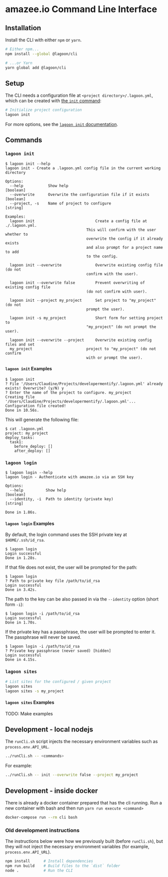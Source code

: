 # amazee.io Command Line Interface

## Installation

Install the CLI with either `npm` or `yarn`.

```sh
# Either npm...
npm install --global @lagoon/cli

# ...or Yarn
yarn global add @lagoon/cli
```

## Setup

The CLI needs a configuration file at `<project directory>/.lagoon.yml`, which can be created with [the `init` command](#lagoon-init):

```sh
# Initialize project configuration
lagoon init
```

For more options, see the [`lagoon init` documentation](#lagoon-init).

## Commands

### `lagoon init`

```text
$ lagoon init --help
lagoon init - Create a .lagoon.yml config file in the current working
directory

Options:
  --help           Show help                                           [boolean]
  --overwrite      Overwrite the configuration file if it exists       [boolean]
  --project, -s    Name of project to configure                       [string]

Examples:
  lagoon init                           Create a config file at ./.lagoon.yml.
                                    This will confirm with the user whether to
                                    overwrite the config if it already exists
                                    and also prompt for a project name to add
                                    to the config.

  lagoon init --overwrite               Overwrite existing config file (do not
                                    confirm with the user).

  lagoon init --overwrite false         Prevent overwriting of existing config file
                                    (do not confirm with user).

  lagoon init --project my_project      Set project to "my_project" (do not
                                    prompt the user).

  lagoon init -s my_project             Short form for setting project to
                                    "my_project" (do not prompt the user).

  lagoon init --overwrite --project     Overwrite existing config files and set
  my_project                        project to "my_project" (do not confirm
                                    with or prompt the user).
```

#### `lagoon init` Examples

```text
$ lagoon init
? File '/Users/Claudine/Projects/developermentify/.lagoon.yml' already exists! Overwrite? (y/N) y
? Enter the name of the project to configure. my_project
Creating file '/Users/Claudine/Projects/developermentify/.lagoon.yml'...
Configuration file created!
Done in 10.56s.
```

This will generate the following file:

```text
$ cat .lagoon.yml
project: my_project
deploy_tasks:
  task1:
    before_deploy: []
    after_deploy: []
```

### `lagoon login`

```text
$ lagoon login --help
lagoon login - Authenticate with amazee.io via an SSH key

Options:
  --help          Show help                                            [boolean]
  --identity, -i  Path to identity (private key)                        [string]

Done in 1.86s.
```

#### `lagoon login` Examples

By default, the login command uses the SSH private key at `$HOME/.ssh/id_rsa`.

```text
$ lagoon login
Login successful
Done in 1.28s.
```

If that file does not exist, the user will be prompted for the path:

```text
$ lagoon login
? Path to private key file /path/to/id_rsa
Login successful
Done in 3.42s.
```

The path to the key can be also passed in via the `--identity` option (short form `-i`):

```text
$ lagoon login -i /path/to/id_rsa
Login successful
Done in 1.70s.
```

If the private key has a passphrase, the user will be prompted to enter it. The passphrase will never be saved.

```text
$ lagoon login -i /path/to/id_rsa
? Private key passphrase (never saved) [hidden]
Login successful
Done in 4.15s.
```

### `lagoon sites`

```sh
# List sites for the configured / given project
lagoon sites
lagoon sites -s my_project
```

#### `lagoon sites` Examples

TODO: Make examples

## Development - local nodejs

The `runCli.sh` script injects the necessary environment variables such as `process.env.API_URL`.

```sh
../runCli.sh -- <commands>
```

For example:

```sh
../runCli.sh -- init --overwrite false --project my_project
```

## Development - inside docker

There is already a docker container prepared that has the cli running. Run a new container with bash and then run `yarn run execute <command>`

```sh
docker-compose run --rm cli bash
```

### Old development instructions

The instructions below were how we previously built (before `runCli.sh`), but they will not inject the necessary environment variables (for example, `process.env.API_URL`).

```sh
npm install      # Install dependencies
npm run build    # Build files to the `dist` folder
node .           # Run the CLI
```
